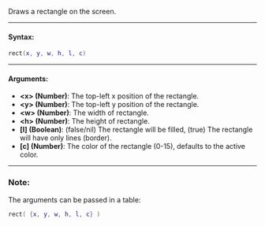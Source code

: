 Draws a rectangle on the screen.

---

#### Syntax:
```lua
rect(x, y, w, h, l, c)
```

---

#### Arguments:

* **<x\> (Number)**: The top-left x position of the rectangle.
* **<y\> (Number)**: The top-left y position of the rectangle.
* **<w\> (Number)**: The width of rectangle.
* **<h\> (Number)**: The height of rectangle.
* **[l] (Boolean)**: (false/nil) The rectangle will be filled, (true) The rectangle will have only lines (border).
* **[c] (Number)**: The color of the rectangle (0-15), defaults to the active color.

---

### Note:

The arguments can be passed in a table:
```lua
rect( {x, y, w, h, l, c} )
```